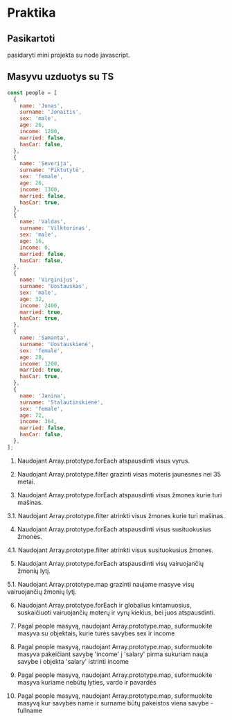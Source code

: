 # Praktika

## Pasikartoti

pasidaryti mini projekta su node javascript.

## Masyvu uzduotys su TS

```javascript
const people = [
  {
    name: 'Jonas',
    surname: 'Jonaitis',
    sex: 'male',
    age: 26,
    income: 1200,
    married: false,
    hasCar: false,
  },
  {
    name: 'Severija',
    surname: 'Piktutytė',
    sex: 'female',
    age: 26,
    income: 1300,
    married: false,
    hasCar: true,
  },
  {
    name: 'Valdas',
    surname: 'Vilktorinas',
    sex: 'male',
    age: 16,
    income: 0,
    married: false,
    hasCar: false,
  },
  {
    name: 'Virginijus',
    surname: 'Uostauskas',
    sex: 'male',
    age: 32,
    income: 2400,
    married: true,
    hasCar: true,
  },
  {
    name: 'Samanta',
    surname: 'Uostauskienė',
    sex: 'female',
    age: 28,
    income: 1200,
    married: true,
    hasCar: true,
  },
  {
    name: 'Janina',
    surname: 'Stalautinskienė',
    sex: 'female',
    age: 72,
    income: 364,
    married: false,
    hasCar: false,
  },
];
```

1. Naudojant Array.prototype.forEach atspausdinti visus vyrus.

2. Naudojant Array.prototype.filter grazinti visas moteris jaunesnes nei 35 metai.

3. Naudojant Array.prototype.forEach atspausdinti visus žmones kurie turi mašinas.

3.1. Naudojant Array.prototype.filter atrinkti visus žmones kurie turi mašinas.

4. Naudojant Array.prototype.forEach atspausdinti visus susituokusius žmones.

4.1. Naudojant Array.prototype.filter atrinkti visus susituokusius žmones.

5. Naudojant Array.prototype.forEach atspausdinti visų vairuojančių žmonių lytį.

5.1. Naudojant Array.prototype.map grazinti naujame masyve visų vairuojančių žmonių lytį.

6. Naudojant Array.prototype.forEach ir globalius kintamuosius,
   suskaičiuoti vairuojančių moterų ir vyrų kiekius, bei juos atspausdinti.

7. Pagal people masyvą, naudojant Array.prototype.map, suformuokite masyva su objektais, kurie turės savybes sex ir income

8. Pagal people masyvą, naudojant Array.prototype.map, suformuokite masyva pakeičiant savybę 'income' į 'salary'
   pirma sukuriam nauja savybe i objekta 'salary'
   istrinti income

9. Pagal people masyvą, naudojant Array.prototype.map, suformuokite masyva kuriame nebūtų lyties, vardo ir pavardės

10. Pagal people masyvą, naudojant Array.prototype.map, suformuokite masyvą kur savybės name ir surname būtų pakeistos viena savybe - fullname
